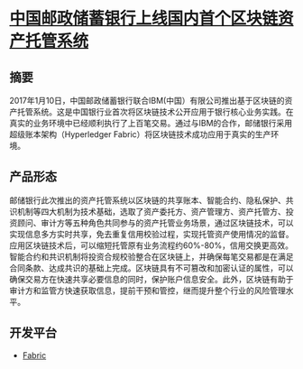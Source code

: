 # [中国邮政储蓄银行上线国内首个区块链资产托管系统](http://money.163.com/17/0110/13/CAE1OIBA002580S6.html)
## 摘要
2017年1月10日，中国邮政储蓄银行联合IBM(中国）有限公司推出基于区块链的资产托管系统。这是中国银行业首次将区块链技术公开应用于银行核心业务实践。在真实的业务环境中已经顺利执行了上百笔交易。通过与IBM的合作，邮储银行采用超级账本架构（Hyperledger Fabric）将区块链技术成功应用于真实的生产环境。

## 产品形态
邮储银行此次推出的资产托管系统以区块链的共享账本、智能合约、隐私保护、共识机制等四大机制为技术基础，选取了资产委托方、资产管理方、资产托管方、投资顾问、审计方等五种角色共同参与的资产托管业务场景，通过区块链技术，可以实现信息多方实时共享，免去重复信用校验过程，实现托管资产使用情况的监督。
应用区块链技术后，可以缩短托管原有业务流程约60%-80%，信用交换更高效。智能合约和共识机制将投资合规校验整合在区块链上，并确保每笔交易都是在满足合同条款、达成共识的基础上完成。区块链具有不可篡改和加密认证的属性，可以确保交易方在快速共享必要信息的同时，保护账户信息安全。此外，区块链有助于审计方和监管方快速获取信息，提前干预和管控，继而提升整个行业的风险管理水平。

## 开发平台

- [Fabric](../../联盟链/Hyperledger/Fabric概述.md)
